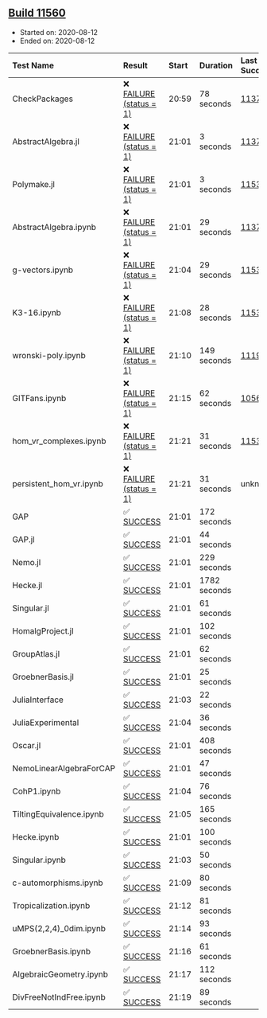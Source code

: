 ## [Build 11560](https://oscarci.mathematik.uni-kl.de/job/oscar/11560/)

* Started on: 2020-08-12
* Ended on: 2020-08-12

| Test Name    | Result | Start | Duration | Last Success | First Failure |
|:-------------|:-------|:------|:---------|:-------------|:--------------|
| CheckPackages | ❌ [FAILURE (status = 1)](https://oscarci.mathematik.uni-kl.de/job/oscar/11560/artifact/logs/build-11560/CheckPackages.log) | 20:59 | 78 seconds | [11376](https://oscarci.mathematik.uni-kl.de/job/oscar/11376/) | [11377](https://oscarci.mathematik.uni-kl.de/job/oscar/11377/) |
| AbstractAlgebra.jl | ❌ [FAILURE (status = 1)](https://oscarci.mathematik.uni-kl.de/job/oscar/11560/artifact/logs/build-11560/AbstractAlgebra.jl.log) | 21:01 | 3 seconds | [11376](https://oscarci.mathematik.uni-kl.de/job/oscar/11376/) | [11377](https://oscarci.mathematik.uni-kl.de/job/oscar/11377/) |
| Polymake.jl | ❌ [FAILURE (status = 1)](https://oscarci.mathematik.uni-kl.de/job/oscar/11560/artifact/logs/build-11560/Polymake.jl.log) | 21:01 | 3 seconds | [11532](https://oscarci.mathematik.uni-kl.de/job/oscar/11532/) | [11533](https://oscarci.mathematik.uni-kl.de/job/oscar/11533/) |
| AbstractAlgebra.ipynb | ❌ [FAILURE (status = 1)](https://oscarci.mathematik.uni-kl.de/job/oscar/11560/artifact/logs/build-11560/AbstractAlgebra.ipynb.log) | 21:01 | 29 seconds | [11376](https://oscarci.mathematik.uni-kl.de/job/oscar/11376/) | [11377](https://oscarci.mathematik.uni-kl.de/job/oscar/11377/) |
| g-vectors.ipynb | ❌ [FAILURE (status = 1)](https://oscarci.mathematik.uni-kl.de/job/oscar/11560/artifact/logs/build-11560/g-vectors.ipynb.log) | 21:04 | 29 seconds | [11532](https://oscarci.mathematik.uni-kl.de/job/oscar/11532/) | [11533](https://oscarci.mathematik.uni-kl.de/job/oscar/11533/) |
| K3-16.ipynb | ❌ [FAILURE (status = 1)](https://oscarci.mathematik.uni-kl.de/job/oscar/11560/artifact/logs/build-11560/K3-16.ipynb.log) | 21:08 | 28 seconds | [11532](https://oscarci.mathematik.uni-kl.de/job/oscar/11532/) | [11533](https://oscarci.mathematik.uni-kl.de/job/oscar/11533/) |
| wronski-poly.ipynb | ❌ [FAILURE (status = 1)](https://oscarci.mathematik.uni-kl.de/job/oscar/11560/artifact/logs/build-11560/wronski-poly.ipynb.log) | 21:10 | 149 seconds | [11192](https://oscarci.mathematik.uni-kl.de/job/oscar/11192/) | [11193](https://oscarci.mathematik.uni-kl.de/job/oscar/11193/) |
| GITFans.ipynb | ❌ [FAILURE (status = 1)](https://oscarci.mathematik.uni-kl.de/job/oscar/11560/artifact/logs/build-11560/GITFans.ipynb.log) | 21:15 | 62 seconds | [10566](https://oscarci.mathematik.uni-kl.de/job/oscar/10566/) | [10567](https://oscarci.mathematik.uni-kl.de/job/oscar/10567/) |
| hom_vr_complexes.ipynb | ❌ [FAILURE (status = 1)](https://oscarci.mathematik.uni-kl.de/job/oscar/11560/artifact/logs/build-11560/hom_vr_complexes.ipynb.log) | 21:21 | 31 seconds | [11532](https://oscarci.mathematik.uni-kl.de/job/oscar/11532/) | [11533](https://oscarci.mathematik.uni-kl.de/job/oscar/11533/) |
| persistent_hom_vr.ipynb | ❌ [FAILURE (status = 1)](https://oscarci.mathematik.uni-kl.de/job/oscar/11560/artifact/logs/build-11560/persistent_hom_vr.ipynb.log) | 21:21 | 31 seconds | unknown | unknown |
| GAP | ✅ [SUCCESS](https://oscarci.mathematik.uni-kl.de/job/oscar/11560/artifact/logs/build-11560/GAP.log) | 21:01 | 172 seconds |  |  |
| GAP.jl | ✅ [SUCCESS](https://oscarci.mathematik.uni-kl.de/job/oscar/11560/artifact/logs/build-11560/GAP.jl.log) | 21:01 | 44 seconds |  |  |
| Nemo.jl | ✅ [SUCCESS](https://oscarci.mathematik.uni-kl.de/job/oscar/11560/artifact/logs/build-11560/Nemo.jl.log) | 21:01 | 229 seconds |  |  |
| Hecke.jl | ✅ [SUCCESS](https://oscarci.mathematik.uni-kl.de/job/oscar/11560/artifact/logs/build-11560/Hecke.jl.log) | 21:01 | 1782 seconds |  |  |
| Singular.jl | ✅ [SUCCESS](https://oscarci.mathematik.uni-kl.de/job/oscar/11560/artifact/logs/build-11560/Singular.jl.log) | 21:01 | 61 seconds |  |  |
| HomalgProject.jl | ✅ [SUCCESS](https://oscarci.mathematik.uni-kl.de/job/oscar/11560/artifact/logs/build-11560/HomalgProject.jl.log) | 21:01 | 102 seconds |  |  |
| GroupAtlas.jl | ✅ [SUCCESS](https://oscarci.mathematik.uni-kl.de/job/oscar/11560/artifact/logs/build-11560/GroupAtlas.jl.log) | 21:01 | 62 seconds |  |  |
| GroebnerBasis.jl | ✅ [SUCCESS](https://oscarci.mathematik.uni-kl.de/job/oscar/11560/artifact/logs/build-11560/GroebnerBasis.jl.log) | 21:01 | 25 seconds |  |  |
| JuliaInterface | ✅ [SUCCESS](https://oscarci.mathematik.uni-kl.de/job/oscar/11560/artifact/logs/build-11560/JuliaInterface.log) | 21:03 | 22 seconds |  |  |
| JuliaExperimental | ✅ [SUCCESS](https://oscarci.mathematik.uni-kl.de/job/oscar/11560/artifact/logs/build-11560/JuliaExperimental.log) | 21:04 | 36 seconds |  |  |
| Oscar.jl | ✅ [SUCCESS](https://oscarci.mathematik.uni-kl.de/job/oscar/11560/artifact/logs/build-11560/Oscar.jl.log) | 21:01 | 408 seconds |  |  |
| NemoLinearAlgebraForCAP | ✅ [SUCCESS](https://oscarci.mathematik.uni-kl.de/job/oscar/11560/artifact/logs/build-11560/NemoLinearAlgebraForCAP.log) | 21:01 | 47 seconds |  |  |
| CohP1.ipynb | ✅ [SUCCESS](https://oscarci.mathematik.uni-kl.de/job/oscar/11560/artifact/logs/build-11560/CohP1.ipynb.log) | 21:04 | 76 seconds |  |  |
| TiltingEquivalence.ipynb | ✅ [SUCCESS](https://oscarci.mathematik.uni-kl.de/job/oscar/11560/artifact/logs/build-11560/TiltingEquivalence.ipynb.log) | 21:05 | 165 seconds |  |  |
| Hecke.ipynb | ✅ [SUCCESS](https://oscarci.mathematik.uni-kl.de/job/oscar/11560/artifact/logs/build-11560/Hecke.ipynb.log) | 21:01 | 100 seconds |  |  |
| Singular.ipynb | ✅ [SUCCESS](https://oscarci.mathematik.uni-kl.de/job/oscar/11560/artifact/logs/build-11560/Singular.ipynb.log) | 21:03 | 50 seconds |  |  |
| c-automorphisms.ipynb | ✅ [SUCCESS](https://oscarci.mathematik.uni-kl.de/job/oscar/11560/artifact/logs/build-11560/c-automorphisms.ipynb.log) | 21:09 | 80 seconds |  |  |
| Tropicalization.ipynb | ✅ [SUCCESS](https://oscarci.mathematik.uni-kl.de/job/oscar/11560/artifact/logs/build-11560/Tropicalization.ipynb.log) | 21:12 | 81 seconds |  |  |
| uMPS(2,2,4)_0dim.ipynb | ✅ [SUCCESS](https://oscarci.mathematik.uni-kl.de/job/oscar/11560/artifact/logs/build-11560/uMPS-2-2-4-_0dim.ipynb.log) | 21:14 | 93 seconds |  |  |
| GroebnerBasis.ipynb | ✅ [SUCCESS](https://oscarci.mathematik.uni-kl.de/job/oscar/11560/artifact/logs/build-11560/GroebnerBasis.ipynb.log) | 21:16 | 61 seconds |  |  |
| AlgebraicGeometry.ipynb | ✅ [SUCCESS](https://oscarci.mathematik.uni-kl.de/job/oscar/11560/artifact/logs/build-11560/AlgebraicGeometry.ipynb.log) | 21:17 | 112 seconds |  |  |
| DivFreeNotIndFree.ipynb | ✅ [SUCCESS](https://oscarci.mathematik.uni-kl.de/job/oscar/11560/artifact/logs/build-11560/DivFreeNotIndFree.ipynb.log) | 21:19 | 89 seconds |  |  |
